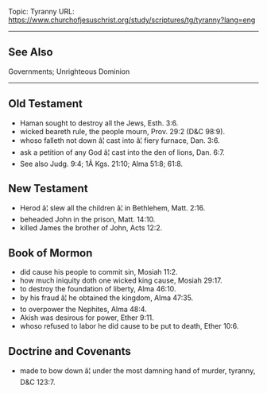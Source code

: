 Topic: Tyranny
URL: https://www.churchofjesuschrist.org/study/scriptures/tg/tyranny?lang=eng

---

## See Also

Governments; Unrighteous Dominion

---

## Old Testament

- Haman sought to destroy all the Jews, Esth. 3:6.
- wicked beareth rule, the people mourn, Prov. 29:2 (D&C 98:9).
- whoso falleth not down â¦ cast into â¦ fiery furnace, Dan. 3:6.
- ask a petition of any God â¦ cast into the den of lions, Dan. 6:7.
- See also Judg. 9:4; 1Â Kgs. 21:10; Alma 51:8; 61:8.

## New Testament

- Herod â¦ slew all the children â¦ in Bethlehem, Matt. 2:16.
- beheaded John in the prison, Matt. 14:10.
- killed James the brother of John, Acts 12:2.

## Book of Mormon

- did cause his people to commit sin, Mosiah 11:2.
- how much iniquity doth one wicked king cause, Mosiah 29:17.
- to destroy the foundation of liberty, Alma 46:10.
- by his fraud â¦ he obtained the kingdom, Alma 47:35.
- to overpower the Nephites, Alma 48:4.
- Akish was desirous for power, Ether 9:11.
- whoso refused to labor he did cause to be put to death, Ether 10:6.

## Doctrine and Covenants

- made to bow down â¦ under the most damning hand of murder, tyranny, D&C 123:7.

